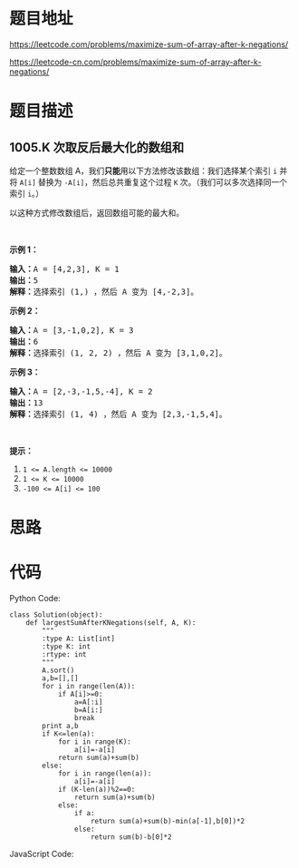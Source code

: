# 题目地址
https://leetcode.com/problems/maximize-sum-of-array-after-k-negations/

https://leetcode-cn.com/problems/maximize-sum-of-array-after-k-negations/
# 题目描述
## 1005.K 次取反后最大化的数组和
<p>给定一个整数数组 A，我们<strong>只能</strong>用以下方法修改该数组：我们选择某个索引 <code>i</code>&nbsp;并将 <code>A[i]</code> 替换为 <code>-A[i]</code>，然后总共重复这个过程 <code>K</code> 次。（我们可以多次选择同一个索引 <code>i</code>。）</p>

<p>以这种方式修改数组后，返回数组可能的最大和。</p>

<p>&nbsp;</p>

<p><strong>示例 1：</strong></p>

<pre><strong>输入：</strong>A = [4,2,3], K = 1
<strong>输出：</strong>5
<strong>解释：</strong>选择索引 (1,) ，然后 A 变为 [4,-2,3]。
</pre>

<p><strong>示例 2：</strong></p>

<pre><strong>输入：</strong>A = [3,-1,0,2], K = 3
<strong>输出：</strong>6
<strong>解释：</strong>选择索引 (1, 2, 2) ，然后 A 变为 [3,1,0,2]。
</pre>

<p><strong>示例 3：</strong></p>

<pre><strong>输入：</strong>A = [2,-3,-1,5,-4], K = 2
<strong>输出：</strong>13
<strong>解释：</strong>选择索引 (1, 4) ，然后 A 变为 [2,3,-1,5,4]。
</pre>

<p>&nbsp;</p>

<p><strong>提示：</strong></p>

<ol>
	<li><code>1 &lt;= A.length &lt;= 10000</code></li>
	<li><code>1 &lt;= K &lt;= 10000</code></li>
	<li><code>-100 &lt;= A[i] &lt;= 100</code></li>
</ol>

# 思路

# 代码
Python Code:

```
class Solution(object):
    def largestSumAfterKNegations(self, A, K):
        """
        :type A: List[int]
        :type K: int
        :rtype: int
        """
        A.sort()
        a,b=[],[]
        for i in range(len(A)):
            if A[i]>=0:
                a=A[:i]
                b=A[i:]
                break
        print a,b
        if K<=len(a):
            for i in range(K):
                a[i]=-a[i]
            return sum(a)+sum(b)
        else:
            for i in range(len(a)):
                a[i]=-a[i]
            if (K-len(a))%2==0:
                return sum(a)+sum(b)
            else:
                if a:
                    return sum(a)+sum(b)-min(a[-1],b[0])*2
                else:
                    return sum(b)-b[0]*2
```
JavaScript Code:

```

```
